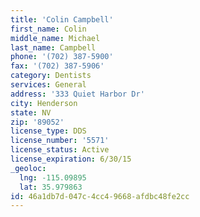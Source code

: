 ```yaml
---
title: 'Colin Campbell'
first_name: Colin
middle_name: Michael
last_name: Campbell
phone: '(702) 387-5900'
fax: '(702) 387-5906'
category: Dentists
services: General
address: '333 Quiet Harbor Dr'
city: Henderson
state: NV
zip: '89052'
license_type: DDS
license_number: '5571'
license_status: Active
license_expiration: 6/30/15
_geoloc:
  lng: -115.09895
  lat: 35.979863
id: 46a1db7d-047c-4cc4-9668-afdbc48fe2cc
---
```

